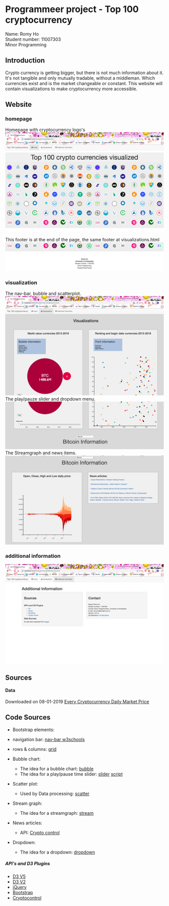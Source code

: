 # Programmeer project - Top 100 cryptocurrency

Name: Romy Ho <br>
Student number: 11007303 <br>
Minor Programming

## Introduction
Crypto currency is getting bigger, but there is not much information about it. It's not tangible and only mutually tradable, without a middleman. Which currencies exist and is the market changeable or constant. This website will contain visualizations to make cryptocurrency more accessible.


## Website

### homepage
Homepage with cryptocurrency logo's
![home](doc/homepage.png)

This footer is at the end of the page, the same footer at visualizations.html
![footer](doc/footer.png)

### visualization
The nav-bar, bubble and scatterplot.
![visu](doc/visualization1.png)
The play/pauze slider and dropdown menu.
![visu](doc/playbutton-dropdown.png)
The Streamgraph and news items.
![visu](doc/visualization2.png)

### additional information
![visu](doc/additional-info.png)

## Sources
#### Data
Downloaded on 08-01-2019
[Every Cryptocurrency Daily Market Price](https://www.kaggle.com/jessevent/all-crypto-currencies/kernels)

## Code Sources

+ Bootstrap elements:
 + navigation bar: [nav-bar w3schools](https://www.w3schools.com/bootstrap/bootstrap_navbar.asp)
 + rows & columns:  [grid](https://getbootstrap.com/docs/4.2/examples/grid/)

+ Bubble chart:
  + The idea for a bubble chart:  [bubble](https://bl.ocks.org/alokkshukla/3d6be4be0ef9f6977ec6718b2916d168)
  + The idea for a play/pause time slider: [slider](https://bl.ocks.org/officeofjane/47d2b0bfeecfcb41d2212d06d095c763)
  [script](https://unpkg.com/d3-simple-slider/build/d3-simple-slider.js)

+ Scatter plot:
  + Used by Data processing: [scatter](http://bl.ocks.org/weiglemc/6185069)

+ Stream graph:
  + The idea for a streamgraph:  [stream](http://bl.ocks.org/WillTurman/4631136)

+ News articles:
  + API: [Crypto control](https://cryptocontrol.io/en/developers/apis)

+ Dropdown:
  + The idea for a dropdown: [dropdown](http://bl.ocks.org/williaster/10ef968ccfdc71c30ef8)

##### API's and D3 Plugins

+ [D3 V5](https://d3js.org/d3.v5.min.js)
+ [D3 V2](http://d3js.org/d3.v2.js)
+ [jQuery](https://ajax.googleapis.com/ajax/libs/jquery/3.3.1/jquery.min.js)
+ [Bootstrap](https://stackpath.bootstrapcdn.com/bootstrap/4.2.1/js/bootstrap.min.js)
+ [Cryptocontrol](https://cryptocontrol.io/en/developers/apis)
